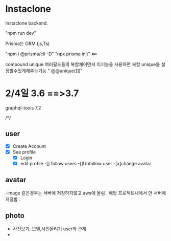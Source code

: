 # Instaclone

Instaclone backend.

"npm run dev"

Prisma는 ORM (js,Ts)

"npm i @prisma/cli -D"
"npx prisma init" <==

compound unique  여러필드들의 복합체이면서 이기능을 사용하면 복합 unique를 설정할수있게해주는기능
" @@unique([])"

# 2/4일 3.6 ==>3.7

graphql-tools 7.2

/\*_/_

## user

- [x] Create Account
- [x] See profile
  -[x] Login
  -[x] edit profile
  -[] follow users
  -[]Unfollow user
  -[x]change avatar

## avatar

-image 같은경우는 서버에 저장하지않고 aws에 올림 . 해당 프로젝트내에서 만 서버에 저장함 .


## photo 

- 사진보기, 모델,사진올리기  user와 관계
- 